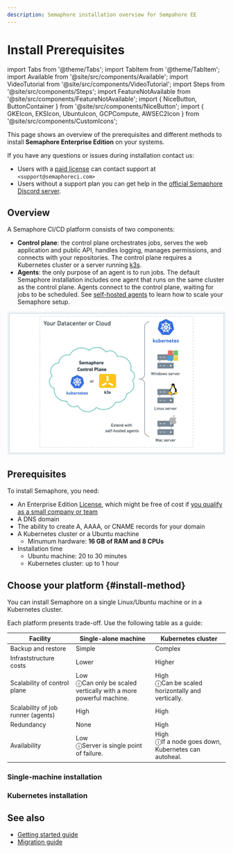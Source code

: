 ```yaml
---
description: Semaphore installation overview for Sempahore EE
---
```


# Install Prerequisites

import Tabs from '@theme/Tabs';
import TabItem from '@theme/TabItem';
import Available from '@site/src/components/Available';
import VideoTutorial from '@site/src/components/VideoTutorial';
import Steps from '@site/src/components/Steps';
import FeatureNotAvailable from '@site/src/components/FeatureNotAvailable';
import { NiceButton, ButtonContainer } from '@site/src/components/NiceButton';
import { GKEIcon, EKSIcon, UbuntuIcon, GCPCompute, AWSEC2Icon } from '@site/src/components/CustomIcons';

This page shows an overview of the prerequisites and different methods to install **Semaphore Enterprise Edition** on your systems.


If you have any questions or issues during installation contact us:
- Users with a [paid license](./license) can contact support at `<support@semaphoreci.com>`
- Users without a support plan you can get help in the [official Semaphore Discord server](https://discord.gg/FBuUrV24NH).

## Overview

A Semaphore CI/CD platform consists of two components:

- **Control plane**: the control plane orchestrates jobs, serves the web application and public API, handles logging, manages permissions, and connects with your repositories. The control plane requires a Kubernetes cluster or a server running [k3s](https://k3s.io/).
- **Agents**: the only purpose of an agent is to run jobs. The default Semaphore installation includes one agent that runs on the same cluster as the control plane. Agents connect to the control plane, waiting for jobs to be scheduled. See [self-hosted agents](../using-semaphore/self-hosted) to learn how to scale your Semaphore setup.

![Semaphore architecture](./img/arch-semaphore.jpg)

## Prerequisites

To install Semaphore, you need:

- An Enterprise Edition [License](./license), which might be free of cost if [you qualify as a small company or team](./license#free)
- A DNS domain
- The ability to create A, AAAA, or CNAME records for your domain
- A Kubernetes cluster or a Ubuntu machine
  - Minumum hardware: **16 GB of RAM and 8 CPUs**
- Installation time
  - Ubuntu machine: 20 to 30 minutes
  - Kubernetes cluster: up to 1 hour

## Choose your platform {#install-method}

You can install Semaphore on a single Linux/Ubuntu machine or in a Kubernetes cluster.

Each platform presents trade-off. Use the following table as a guide:

| Facility | Single-alone machine | Kubernetes cluster |
|--|--|--|
| Backup and restore | Simple | Complex |
| Infraststructure costs | Lower | Higher |
| Scalability of control plane | Low  <div class="tooltip">ⓘ<span class="tooltiptext">Can only be scaled vertically with a more powerful machine.</span></div> | High <div class="tooltip">ⓘ<span class="tooltiptext">Can be scaled horizontally and vertically.</span></div> |
| Scalability of job runner (agents) | High | High |
| Redundancy | None | High |
| Availability | Low <div class="tooltip">ⓘ<span class="tooltiptext">Server is single point of failure.</span></div> | High <div class="tooltip">ⓘ<span class="tooltiptext">If a node goes down, Kubernetes can autoheal.</span></div> |


### Single-machine installation

<ButtonContainer>
   <NiceButton
    icon={UbuntuIcon}
    title="Install on Ubuntu"
    subtitle="Ubuntu Machine with k3s"
    url="./install-ubuntu"
  />
  <NiceButton
    icon={GCPCompute}
    title="Install on Google VM"
    subtitle="Google Cloud Compute"
    url="./install-gcompute"
  />
  <NiceButton
    icon={AWSEC2Icon}
    title="Install on EC2"
    subtitle="Amazon EC2 VM"
    url="./install-aws-ec2"
  />
</ButtonContainer>

### Kubernetes installation

<ButtonContainer>
  <NiceButton
    icon={GKEIcon}
    title="Install on GKE"
    subtitle="Google Cloud Kubernetes"
    url="./install-gke"
  />
  <NiceButton
    icon={EKSIcon}
    title="Install on EKS"
    subtitle="Amazon Elastic Kubernetes"
    url="./install-eks"
  />
</ButtonContainer>

## See also

- [Getting started guide](./guided-tour)
- [Migration guide](./migration/overview)


